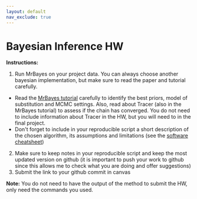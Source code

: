 ```yaml
---
layout: default
nav_exclude: true
---
```


# Bayesian Inference HW

**Instructions:**

1. Run MrBayes on your project data. You can always choose another bayesian implementation, but make sure to read the paper and tutorial carefully.
  - Read the [MrBayes tutorial](http://hydrodictyon.eeb.uconn.edu/eebedia/index.php/Phylogenetics:_MrBayes_Lab) carefully to identify the best priors, model of substitution and MCMC settings. Also, read about Tracer (also in the MrBayes tutorial) to assess if the chain has converged. You do not need to include information about Tracer in the HW, but you will need to in the final project. 
  - Don't forget to include in your reproducible script a short description of the chosen algorithm, its assumptions and limitations (see the [software cheatsheet](https://github.com/crsl4/phylogenetics-class/blob/master/exercises/software-cheatsheet.md))
2. Make sure to keep notes in your reproducible script and keep the most updated version on github (it is important to push your work to github since this allows me to check what you are doing and offer suggestions)
3. Submit the link to your github commit in canvas

**Note:** You do not need to have the output of the method to submit the HW, only need the commands you used.
